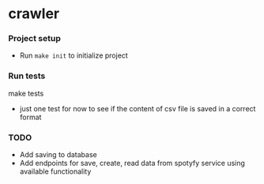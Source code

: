 # crawler

### Project setup

* Run `make init` to initialize project

### Run tests

make tests

* just one test for now to see if the content of csv file is saved in a correct format

### TODO
* Add saving to database
* Add endpoints for save, create, read data from spotyfy service using available functionality


